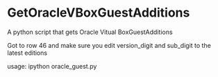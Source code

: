 # GetOracleVBoxGuestAdditions
A python script that gets Oracle Vitual BoxGuestAdditions

Got to row 46 and make sure you edit version_digit and sub_digit to the latest editions

usage: ipython oracle_guest.py 


